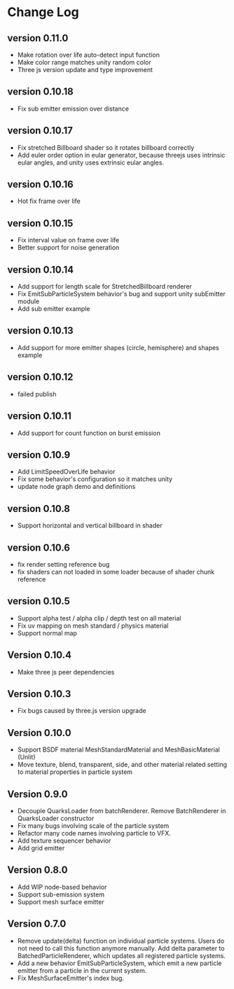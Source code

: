 # Change Log

## version 0.11.0
- Make rotation over life auto-detect input function
- Make color range matches unity random color
- Three js version update and type improvement

## version 0.10.18
- Fix sub emitter emission over distance

## version 0.10.17
- Fix stretched Billboard shader so it rotates billboard correctly
- Add euler order option in eular generator, because threejs uses intrinsic eular angles, and unity
uses extrinsic eular angles.

## version 0.10.16
- Hot fix frame over life

## version 0.10.15
- Fix interval value on frame over life
- Better support for noise generation

## version 0.10.14
- Add support for length scale for StretchedBillboard renderer
- Fix EmitSubParticleSystem behavior's bug and support unity subEmitter module
- Add sub emitter example

## version 0.10.13
- Add support for more emitter shapes (circle, hemisphere) and shapes example

## version 0.10.12
- failed publish

## version 0.10.11
- Add support for count function on burst emission 

## version 0.10.9
- Add LimitSpeedOverLife behavior
- Fix some behavior's configuration so it matches unity
- update node graph demo and definitions

## version 0.10.8
- Support horizontal and vertical billboard in shader

## version 0.10.6
- fix render setting reference bug
- fix shaders can not loaded in some loader because of shader chunk reference 

## version 0.10.5
- Support alpha test / alpha clip / depth test on all material
- Fix uv mapping on mesh standard / physics material
- Support normal map

## Version 0.10.4
- Make three js peer dependencies

## Version 0.10.3
- Fix bugs caused by three.js version upgrade

## Version 0.10.0
- Support BSDF material MeshStandardMaterial and MeshBasicMaterial (Unlit)
- Move texture, blend, transparent, side, and other material related setting to material properties in particle system

## Version 0.9.0
- Decouple QuarksLoader from batchRenderer. Remove BatchRenderer in QuarksLoader constructor
- Fix many bugs involving scale of the particle system
- Refactor many code names involving particle to VFX.
- Add texture sequencer behavior
- Add grid emitter

## Version 0.8.0
- Add WIP node-based behavior
- Support sub-emission system
- Support mesh surface emitter

## Version 0.7.0
- Remove update(delta) function on individual particle systems. 
Users do not need to call this function anymore manually. Add delta
parameter to BatchedParticleRenderer, which updates all registered
particle systems.
- Add a new behavior EmitSubParticleSystem, which emit a new particle emitter 
from a particle in the current system. 
- Fix MeshSurfaceEmitter's index bug.
